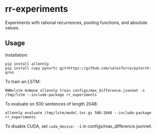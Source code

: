# rr-experiments
Experiments with rational recurrences, pooling functions, and absolute values.

## Usage

Installation:

```shell
pip install allennlp
pip install cupy pynvrtc git+https://github.com/salesforce/pytorch-qrnn
```

To train an LSTM:

```shell
RNN=lstm H=None allennlp train configs/max_difference.jsonnet -s /tmp/lstm --include-package rr_experiments
```

To evaluate on 500 sentences of length 2048:

```shell
allennlp evaluate /tmp/lstm/model.tar.gz 500:2048 --include-package rr_experiments
```

To disable CUDA, set `cuda_device: -1` in configs/max_difference.jsonnet.
